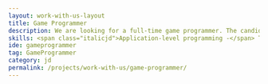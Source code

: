 ```yaml
---
layout: work-with-us-layout
title: Game Programmer
description: We are looking for a full-time game programmer. The candidate must possess 3-5 years of prior experience in software development, or experience developing games in Unity/ UDK or similar platforms.<br/><br/> Being a research organisation, we encourage all our researchers to explore new avenues of both research and practice. <br/><br/>The programmer will have the following responsibilities - <br/><span class="italicjd">Game programming in UDK/ Unity or other similar systems -</span> This will involve programming in either very high level languages like C#, or high level languages like C++.<br/><br/>The person will be working in a interdisciplinary team, and has to communicate and work with people from different backgrounds. Ability to work independently, and the ability to work on multiple projects concurrently is important.
skills: <span class="italicjd">Application-level programming -</span> The candidate should be proficient in Java and Python (or similar languages like C#). The candidate should have the ability to pick up new tools and languages based on need. <br/> <br/><span class="italicjd">Additional skills -</span> Proficiency in C++ would be a bonus.
ide: gameprogrammer
tag: GameProgrammer
category: jd
permalink: /projects/work-with-us/game-programmer/
---
```

